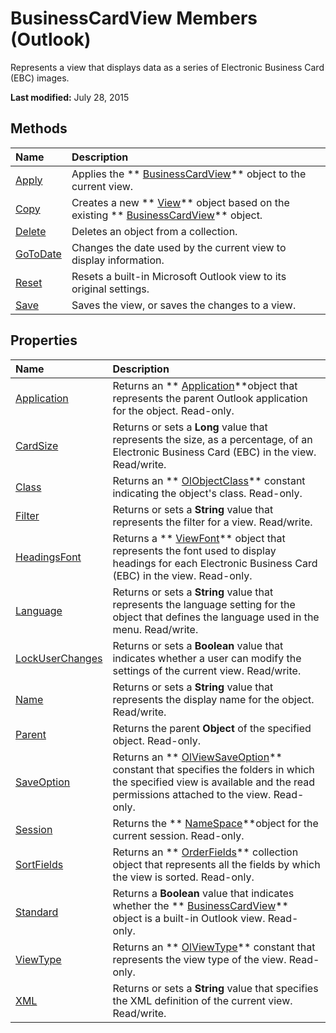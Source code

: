
# BusinessCardView Members (Outlook)
Represents a view that displays data as a series of Electronic Business Card (EBC) images.

 **Last modified:** July 28, 2015


## Methods



|**Name**|**Description**|
|:-----|:-----|
| [Apply](4a64b59e-0d52-8439-30bb-32d0624cf28a.md)|Applies the  ** [BusinessCardView](83706cf8-080c-fbf0-9381-5801a2dd4dfd.md)** object to the current view.|
| [Copy](9a0a1a14-87bd-ff53-6643-5e11a07733a1.md)|Creates a new  ** [View](41c8d149-9912-1685-4c8b-3c849cc6f1ed.md)** object based on the existing ** [BusinessCardView](83706cf8-080c-fbf0-9381-5801a2dd4dfd.md)** object.|
| [Delete](0f771496-ef4a-1c2e-49b4-19f786bff055.md)|Deletes an object from a collection.|
| [GoToDate](110b8ba2-c441-cfcc-77bc-f55715a9f2ed.md)|Changes the date used by the current view to display information.|
| [Reset](ab5c93cd-d763-c35a-05a1-f262d994fd0b.md)|Resets a built-in Microsoft Outlook view to its original settings.|
| [Save](9d3d85b7-4ed1-fea3-abb1-7506a0851b50.md)|Saves the view, or saves the changes to a view.|

## Properties



|**Name**|**Description**|
|:-----|:-----|
| [Application](3cb74b7f-9320-9e14-6b2f-3ff79cdde550.md)|Returns an  ** [Application](797003e7-ecd1-eccb-eaaf-32d6ddde8348.md)**object that represents the parent Outlook application for the object. Read-only.|
| [CardSize](0a1cbe6d-cc1a-1701-fe43-8704002b2212.md)|Returns or sets a  **Long** value that represents the size, as a percentage, of an Electronic Business Card (EBC) in the view. Read/write.|
| [Class](761ee3a5-1a56-db31-52e6-4408f8c2a0f0.md)|Returns an  ** [OlObjectClass](33d724b3-df3c-2a7f-a80f-93b66d96f588.md)** constant indicating the object's class. Read-only.|
| [Filter](4f799ccc-dfb6-15dd-d5f4-9f1a04efa280.md)|Returns or sets a  **String** value that represents the filter for a view. Read/write.|
| [HeadingsFont](760529d2-c197-7d01-3d1a-6c59c50fe1f9.md)|Returns a  ** [ViewFont](cbd7c6ce-f49a-1627-0ad9-a019911fb47b.md)** object that represents the font used to display headings for each Electronic Business Card (EBC) in the view. Read-only.|
| [Language](4ddc6c63-3402-15ae-bcb7-7eab0d423bb3.md)|Returns or sets a  **String** value that represents the language setting for the object that defines the language used in the menu. Read/write.|
| [LockUserChanges](61867505-136e-49d8-f3be-8178b5d53860.md)|Returns or sets a  **Boolean** value that indicates whether a user can modify the settings of the current view. Read/write.|
| [Name](15e71319-aa07-0a4d-a9d2-efb367927b4e.md)|Returns or sets a  **String** value that represents the display name for the object. Read/write.|
| [Parent](45d7c0f1-7979-9f37-ea23-88040d238bf6.md)|Returns the parent  **Object** of the specified object. Read-only.|
| [SaveOption](d8d54e07-b050-f070-1ac0-0af3ef026f63.md)|Returns an  ** [OlViewSaveOption](c08bab4d-ecdd-a2ac-1cdc-fa910f9585e0.md)** constant that specifies the folders in which the specified view is available and the read permissions attached to the view. Read-only.|
| [Session](18e5fb02-1d57-3c47-74ed-0409d734b4cb.md)|Returns the  ** [NameSpace](f0dcaa19-07f5-5d42-a3bf-2e42b7885644.md)**object for the current session. Read-only.|
| [SortFields](7ed8c4b9-712f-3efd-8d5a-2d39f1d0e7d2.md)|Returns an  ** [OrderFields](e115fb80-352d-fd2e-c1c3-d266776fe122.md)** collection object that represents all the fields by which the view is sorted. Read-only.|
| [Standard](b14971c1-551e-5a00-e712-46d49806dfab.md)|Returns a  **Boolean** value that indicates whether the ** [BusinessCardView](83706cf8-080c-fbf0-9381-5801a2dd4dfd.md)** object is a built-in Outlook view. Read-only.|
| [ViewType](afafdf28-b090-a108-9550-9befcbd98e60.md)|Returns an  ** [OlViewType](f2fec9d0-55c2-0991-0e1b-4dd653fdf09d.md)** constant that represents the view type of the view. Read-only.|
| [XML](da381070-28e8-bace-b15f-1c01a35491b8.md)|Returns or sets a  **String** value that specifies the XML definition of the current view. Read/write.|
